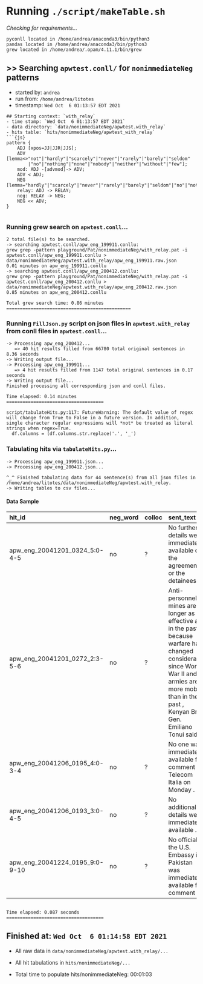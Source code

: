 
# Running `./script/makeTable.sh`
_Checking for requirements..._
```
pyconll located in /home/andrea/anaconda3/bin/python3
pandas located in /home/andrea/anaconda3/bin/python3
grew located in /home/andrea/.opam/4.11.1/bin/grew
```
## >> Searching `apwtest.conll/` for `nonimmediateNeg` patterns
 
- started by: `andrea`
- run from: `/home/andrea/litotes`
- timestamp: `Wed Oct  6 01:13:57 EDT 2021`
 
```
## Starting context: `with_relay`
- time stamp: `Wed Oct  6 01:13:57 EDT 2021`
- data directory: `data/nonimmediateNeg/apwtest.with_relay`
- hits table: `hits/nonimmediateNeg/apwtest_with_relay`
```{js}
pattern { 
    ADJ [xpos=JJ|JJR|JJS]; 
    ADV [lemma<>"not"|"hardly"|"scarcely"|"never"|"rarely"|"barely"|"seldom"
        |"no"|"nothing"|"none"|"nobody"|"neither"|"without"|"few"];
    mod: ADJ -[advmod]-> ADV;  
    ADV < ADJ;
    NEG [lemma="hardly"|"scarcely"|"never"|"rarely"|"barely"|"seldom"|"no"|"nothing"|"none"|"nobody"|"neither"|"without"|"few"|"nor"];  
    relay: ADJ -> RELAY; 
    neg: RELAY -> NEG;
    NEG << ADV;
}
```  
```  
```
### Running grew search on `apwtest.conll`...
```
2 total file(s) to be searched.
-> searching apwtest.conll/apw_eng_199911.conllu:
grew grep -pattern playground/Pat/nonimmediateNeg/with_relay.pat -i apwtest.conll/apw_eng_199911.conllu > data/nonimmediateNeg/apwtest.with_relay/apw_eng_199911.raw.json
0.01 minutes on apw_eng_199911.conllu
-> searching apwtest.conll/apw_eng_200412.conllu:
grew grep -pattern playground/Pat/nonimmediateNeg/with_relay.pat -i apwtest.conll/apw_eng_200412.conllu > data/nonimmediateNeg/apwtest.with_relay/apw_eng_200412.raw.json
0.85 minutes on apw_eng_200412.conllu

Total grew search time: 0.86 minutes
==============================================

```
### Running `FillJson.py` script on json files in `apwtest.with_relay` from conll files in `apwtest.conll`...
```
-> Processing apw_eng_200412...
   => 40 hit results filled from 66780 total original sentences in 8.36 seconds
-> Writing output file...
-> Processing apw_eng_199911...
   => 4 hit results filled from 1147 total original sentences in 0.17 seconds
-> Writing output file...
Finished processing all corresponding json and conll files.

Time elapsed: 0.14 minutes
====================================

script/tabulateHits.py:117: FutureWarning: The default value of regex will change from True to False in a future version. In addition, single character regular expressions will *not* be treated as literal strings when regex=True.
  df.columns = (df.columns.str.replace('.', '_')
```
### Tabulating hits via `tabulateHits.py`...
```
-> Processing apw_eng_199911.json...
-> Processing apw_eng_200412.json...

^_^ Finished tabulating data for 44 sentence(s) from all json files in /home/andrea/litotes/data/nonimmediateNeg/apwtest.with_relay.
-> Writing tables to csv files...
```
#### Data Sample

| hit_id                         | neg_word   | colloc   | sent_text                                                                                                                                                                                                        |
|:-------------------------------|:-----------|:---------|:-----------------------------------------------------------------------------------------------------------------------------------------------------------------------------------------------------------------|
| apw_eng_20041201_0324_5:0-4-5  | no         | ?        | No further details were immediately available on the agreement or the detainees .                                                                                                                                |
| apw_eng_20041201_0272_2:3-5-6  | no         | ?        | Anti-personnel mines are no longer as effective as in the past because warfare has changed considerably since World War II and armies are more mobile than in the past , Kenyan Brig. Gen. Emiliano Tonui said . |
| apw_eng_20041206_0195_4:0-3-4  | no         | ?        | No one was immediately available for comment at Telecom Italia on Monday .                                                                                                                                       |
| apw_eng_20041206_0193_3:0-4-5  | no         | ?        | No additional details were immediately available .                                                                                                                                                               |
| apw_eng_20041224_0195_9:0-9-10 | no         | ?        | No official at the U.S. Embassy in Pakistan was immediately available for comment .                                                                                                                              |
```

Time elapsed: 0.087 seconds
====================================

```  
 
## Finished at: `Wed Oct  6 01:14:58 EDT 2021`
  + All raw data in `data/nonimmediateNeg/apwtest.with_relay/...`
  + All hit tabulations in `hits/nonimmediateNeg/...`

  + Total time to populate hits/nonimmediateNeg: 00:01:03
